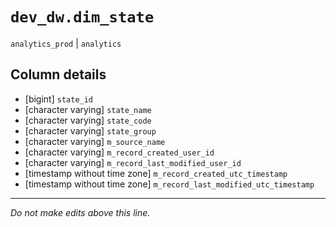 # `dev_dw.dim_state`
`analytics_prod` | `analytics`

## Column details
* [bigint]    `state_id`
* [character varying] `state_name`
* [character varying] `state_code`
* [character varying] `state_group`
* [character varying] `m_source_name`
* [character varying] `m_record_created_user_id`
* [character varying] `m_record_last_modified_user_id`
* [timestamp without time zone] `m_record_created_utc_timestamp`
* [timestamp without time zone] `m_record_last_modified_utc_timestamp`

-------------------------------------------------------------------------------
*Do not make edits above this line.*
